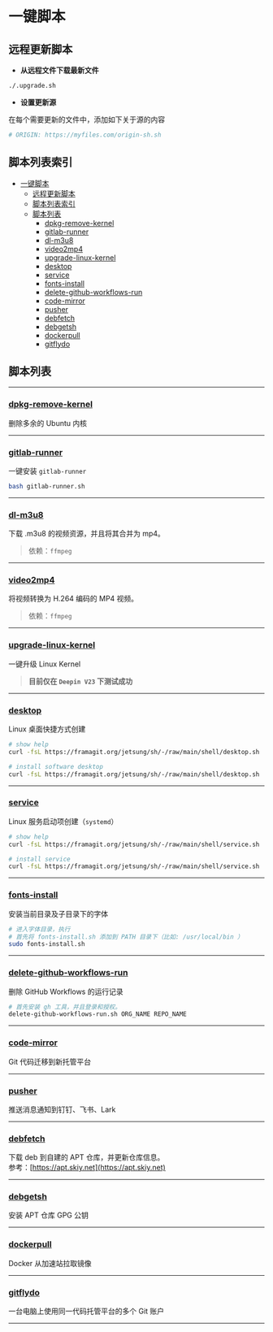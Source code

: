 # 一键脚本

## 远程更新脚本

- **从远程文件下载最新文件**

```bash
./.upgrade.sh
```

- **设置更新源**

在每个需要更新的文件中，添加如下关于源的内容

```bash
# ORIGIN: https://myfiles.com/origin-sh.sh
```

## 脚本列表索引

- [一键脚本](#一键脚本)
  - [远程更新脚本](#远程更新脚本)
  - [脚本列表索引](#脚本列表索引)
  - [脚本列表](#脚本列表)
    - [dpkg-remove-kernel](#dpkg-remove-kernel)
    - [gitlab-runner](#gitlab-runner)
    - [dl-m3u8](#dl-m3u8)
    - [video2mp4](#video2mp4)
    - [upgrade-linux-kernel](#upgrade-linux-kernel)
    - [desktop](#desktop)
    - [service](#service)
    - [fonts-install](#fonts-install)
    - [delete-github-workflows-run](#delete-github-workflows-run)
    - [code-mirror](#code-mirror)
    - [pusher](#pusher)
    - [debfetch](#debfetch)
    - [debgetsh](#debgetsh)
    - [dockerpull](#dockerpull)
    - [gitflydo](#gitflydo)

## 脚本列表

---

### [dpkg-remove-kernel](dpkg-remove-kernel.sh)

删除多余的 Ubuntu 内核

---

### [gitlab-runner](gitlab-runner.sh)

一键安装 `gitlab-runner`

```bash
bash gitlab-runner.sh
```

---

### [dl-m3u8](dl-m3u8.sh)

下载 .m3u8 的视频资源，并且将其合并为 mp4。

> 依赖：`ffmpeg`

---

### [video2mp4](video2mp4.sh)

将视频转换为 H.264 编码的 MP4 视频。

> 依赖：`ffmpeg`

---

### [upgrade-linux-kernel](upgrade-linux-kernel.sh)

一键升级 Linux Kernel

> **目前仅在 `Deepin V23` 下测试成功**

---

### [desktop](desktop.sh)

Linux 桌面快捷方式创建

```bash
# show help
curl -fsL https://framagit.org/jetsung/sh/-/raw/main/shell/desktop.sh | bash -s -- --help

# install software desktop
curl -fsL https://framagit.org/jetsung/sh/-/raw/main/shell/desktop.sh | bash -s -- --name 'application' --exec ~/myapp --icon ~/myicon.png
```

---

### [service](service.sh)

Linux 服务启动项创建（`systemd`）

```bash
# show help
curl -fsL https://framagit.org/jetsung/sh/-/raw/main/shell/service.sh | bash -s -- --help

# install service
curl -fsL https://framagit.org/jetsung/sh/-/raw/main/shell/service.sh | bash -s -- --service 'service_name' --exec "/usr/local/bin/myservice" --workdir "/opt/myservice" --desc "This is my service"
```

---

### [fonts-install](fonts-install.sh)

安装当前目录及子目录下的字体

```bash
# 进入字体目录，执行
# 首先将 fonts-install.sh 添加到 PATH 目录下（比如: /usr/local/bin ）
sudo fonts-install.sh
```

---

### [delete-github-workflows-run](delete-github-workflows-run.sh)

删除 GitHub Workflows 的运行记录

```bash
# 首先安装 gh 工具，并且登录和授权。
delete-github-workflows-run.sh ORG_NAME REPO_NAME
```

---

### [code-mirror](code-mirror.sh)

Git 代码迁移到新托管平台

---

### [pusher](pusher.sh)

推送消息通知到钉钉、飞书、Lark

---

### [debfetch](debfetch.sh)

下载 deb 到自建的 APT 仓库，并更新仓库信息。  
参考：[https://apt.skiy.net](https://apt.skiy.net)

---

### [debgetsh](debgetsh.sh)

安装 APT 仓库 GPG 公钥

---

### [dockerpull](dockerpull.sh)

Docker 从加速站拉取镜像

---

### [gitflydo](gitflydo.sh)

一台电脑上使用同一代码托管平台的多个 Git 账户

---